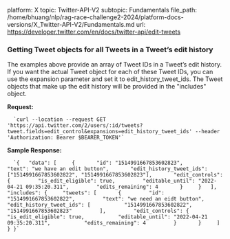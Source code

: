 platform: X
topic: Twitter-API-V2
subtopic: Fundamentals
file_path: /home/bhuang/nlp/rag-race-challenge2-2024/platform-docs-versions/X_Twitter-API-V2/Fundamentals.md
url: https://developer.twitter.com/en/docs/twitter-api/edit-tweets


### Getting Tweet objects for all Tweets in a Tweet’s edit history

The examples above provide an array of Tweet IDs in a Tweet’s edit history. If you want the actual Tweet object for each of these Tweet IDs, you can use the expansion parameter and set it to edit\_history\_tweet\_ids. The Tweet objects that make up the edit history will be provided in the "includes" object. 

**Request:**

      `curl --location --request GET 'https://api.twitter.com/2/users/:id/tweets?tweet.fields=edit_control&expansions=edit_history_tweet_ids' --header 'Authorization: Bearer $BEARER_TOKEN'`
    

**Sample Response:**

      `{   "data": [     {       "id": "1514991667853602823",       "text": "we have an edit button",       "edit_history_tweet_ids": ["1514991667853602822", "1514991667853602823"],       "edit_controls": {         "is_edit_eligible": true,         "editable_until": "2022-04-21 09:35:20.311",         "edits_remaining": 4       }     }   ],   "includes": {     "tweets": [       {         "id": "1514991667853602822",         "text": "we need an eidt button",         "edit_history_tweet_ids": [           "1514991667853602822",           "1514991667853602823"         ],         "edit_controls": {           "is_edit_eligible": true,           "editable_until": "2022-04-21 09:35:20.311",           "edits_remaining": 4         }       }     ]   } }`
